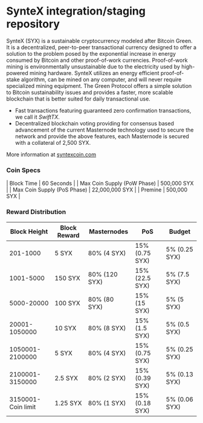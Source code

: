 SynteX integration/staging repository
=================================================

SynteX (SYX) is a sustainable cryptocurrency modeled after Bitcoin Green. It is a decentralized, peer-to-peer transactional currency designed to offer a solution to the problem posed by the exponential increase in energy consumed by Bitcoin and other proof-of-work currencies. Proof-of-work mining is environmentally unsustainable due to the electricity used by high-powered mining hardware. SynteX utilizes an energy efficient proof-of-stake algorithm, can be mined on any computer, and will never require specialized mining equipment. The Green Protocol offers a simple solution to Bitcoin sustainability issues and provides a faster, more scalable blockchain that is better suited for daily transactional use.

- Fast transactions featuring guaranteed zero confirmation transactions, we call it _SwiftTX_.
- Decentralized blockchain voting providing for consensus based advancement of the current Masternode
  technology used to secure the network and provide the above features, each Masternode is secured
  with a collateral of 2,500 SYX.

More information at [syntexcoin.com](http://www.syntexcoin.com)

### Coin Specs
| Block Time                  | 60 Seconds      |
| Max Coin Supply (PoW Phase) | 500,000 SYX     |
| Max Coin Supply (PoS Phase) | 22,000,000 SYX  |
| Premine                     | 500,000 SYX    |

### Reward Distribution

| **Block Height**   | **Block Reward**   | **Masternodes**  | **PoS**          | **Budget**      |
|--------------------|--------------------|------------------|------------------|-----------------|
| 201-1000           | 5 SYX              | 80% (4 SYX)      | 15% (0.75 SYX)   | 5% (0.25 SYX)   |
| 1001-5000          | 150 SYX            | 80% (120 SYX)    | 15% (22.5 SYX)   | 5% (7.5 SYX)    |
| 5000-20000         | 100 SYX            | 80% (80 SYX)     | 15% (15 SYX)     | 5% (5 SYX)      |
| 20001-1050000      | 10 SYX             | 80% (8 SYX)      | 15% (1.5 SYX)    | 5% (0.5 SYX)    |
| 1050001-2100000    | 5 SYX              | 80% (4 SYX)      | 15% (0.75 SYX)   | 5% (0.25 SYX)   |
| 2100001-3150000    | 2.5 SYX            | 80% (2 SYX)      | 15% (0.39 SYX)   | 5% (0.13 SYX)   |
| 3150001-Coin limit | 1.25 SYX           | 80% (1 SYX)      | 15% (0.18 SYX)   | 5% (0.06 SYX)   |
